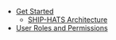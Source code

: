 * [Get Started](get-started)
  * [SHIP-HATS Architecture](archi-diagram)
 * [User Roles and Permissions](user-roles-permisions)
  
